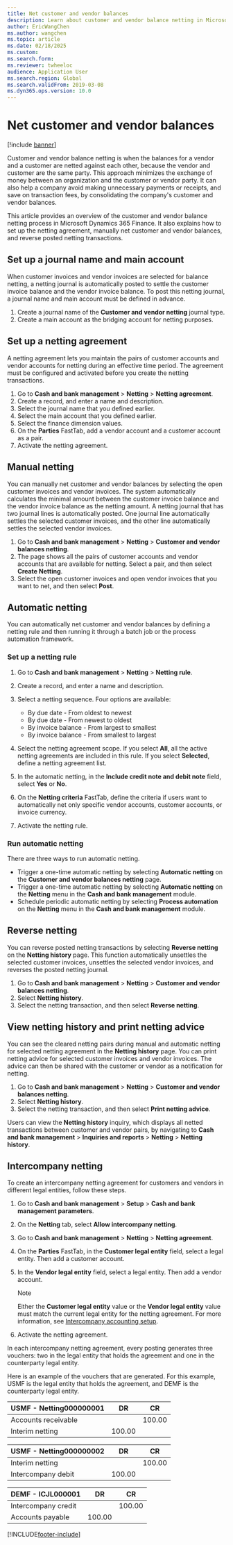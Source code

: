 ```yaml
---
title: Net customer and vendor balances 
description: Learn about customer and vendor balance netting in Microsoft Dynamics 365 Finance, including processes for setting up journal names and netting agreements. 
author: EricWangChen
ms.author: wangchen
ms.topic: article
ms.date: 02/18/2025
ms.custom:
ms.search.form: 
ms.reviewer: twheeloc
audience: Application User
ms.search.region: Global
ms.search.validFrom: 2019-03-08
ms.dyn365.ops.version: 10.0
---
```


# Net customer and vendor balances

[!include [banner](../includes/banner.md)]

Customer and vendor balance netting is when the balances for a vendor and a customer are netted against each other, because the vendor and customer are the same party. This approach minimizes the exchange of money between an organization and the customer or vendor party. It can also help a company avoid making unnecessary payments or receipts, and save on transaction fees, by consolidating the company's customer and vendor balances.

This article provides an overview of the customer and vendor balance netting process in Microsoft Dynamics 365 Finance. It also explains how to set up the netting agreement, manually net customer and vendor balances, and reverse posted netting transactions.


## Set up a journal name and main account

When customer invoices and vendor invoices are selected for balance netting, a netting journal is automatically posted to settle the customer invoice balance and the vendor invoice balance. To post this netting journal, a journal name and main account must be defined in advance.

1. Create a journal name of the **Customer and vendor netting** journal type.
2. Create a main account as the bridging account for netting purposes.

## Set up a netting agreement

A netting agreement lets you maintain the pairs of customer accounts and vendor accounts for netting during an effective time period. The agreement must be configured and activated before you create the netting transactions.

1. Go to **Cash and bank management** \> **Netting** \> **Netting agreement**.
2. Create a record, and enter a name and description.
3. Select the journal name that you defined earlier.
4. Select the main account that you defined earlier.
5. Select the finance dimension values.
6. On the **Parties** FastTab, add a vendor account and a customer account as a pair.
7. Activate the netting agreement.

## Manual netting

You can manually net customer and vendor balances by selecting the open customer invoices and vendor invoices. The system automatically calculates the minimal amount between the customer invoice balance and the vendor invoice balance as the netting amount. A netting journal that has two journal lines is automatically posted. One journal line automatically settles the selected customer invoices, and the other line automatically settles the selected vendor invoices.

1. Go to **Cash and bank management** \> **Netting** \> **Customer and vendor balances netting**.
2. The page shows all the pairs of customer accounts and vendor accounts that are available for netting. Select a pair, and then select **Create Netting**.
3. Select the open customer invoices and open vendor invoices that you want to net, and then select **Post**.

## Automatic netting

You can automatically net customer and vendor balances by defining a netting rule and then running it through a batch job or the process automation framework.

### Set up a netting rule

1. Go to **Cash and bank management** \> **Netting** \> **Netting rule**.
2. Create a record, and enter a name and description.
3. Select a netting sequence. Four options are available:

    - By due date - From oldest to newest
    - By due date - From newest to oldest
    - By invoice balance - From largest to smallest
    - By invoice balance - From smallest to largest

4. Select the netting agreement scope. If you select **All**, all the active netting agreements are included in this rule. If you select **Selected**, define a netting agreement list.
5. In the automatic netting, in the **Include credit note and debit note** field, select **Yes** or **No**.
6. On the **Netting criteria** FastTab, define the criteria if users want to automatically net only specific vendor accounts, customer accounts, or invoice currency.
7. Activate the netting rule.

### Run automatic netting

There are three ways to run automatic netting.

- Trigger a one-time automatic netting by selecting **Automatic netting** on the **Customer and vendor balances netting** page.
- Trigger a one-time automatic netting by selecting **Automatic netting** on the **Netting** menu in the **Cash and bank management** module.
- Schedule periodic automatic netting by selecting **Process automation** on the **Netting** menu in the **Cash and bank management** module.

## Reverse netting

You can reverse posted netting transactions by selecting **Reverse netting** on the **Netting history** page. This function automatically unsettles the selected customer invoices, unsettles the selected vendor invoices, and reverses the posted netting journal.

1. Go to **Cash and bank management** \> **Netting** \> **Customer and vendor balances netting**.
2. Select **Netting history**.
3. Select the netting transaction, and then select **Reverse netting**.

## View netting history and print netting advice

You can see the cleared netting pairs during manual and automatic netting for selected netting agreement in the **Netting history** page. You can print netting advice for selected customer invoices and vendor invoices. The advice can then be shared with the customer or vendor as a notification for netting.

1. Go to **Cash and bank management** \> **Netting** \> **Customer and vendor balances netting**.
2. Select **Netting history**.
3. Select the netting transaction, and then select **Print netting advice**.

Users can view the **Netting history** inquiry, which displays all netted transactions between customer and vendor pairs, by navigating to **Cash and bank management** > **Inquiries and reports** > **Netting** > **Netting history**.

## Intercompany netting

To create an intercompany netting agreement for customers and vendors in different legal entities, follow these steps.

1. Go to **Cash and bank management** \> **Setup** \> **Cash and bank management parameters**.
2. On the **Netting** tab, select **Allow intercompany netting**.
3. Go to **Cash and bank management** \> **Netting** \> **Netting agreement**.
4. On the **Parties** FastTab, in the **Customer legal entity** field, select a legal entity. Then add a customer account.
5. In the **Vendor legal entity** field, select a legal entity. Then add a vendor account.

    > [!NOTE]
    > Either the **Customer legal entity** value or the **Vendor legal entity** value must match the current legal entity for the netting agreement. For more information, see [Intercompany accounting setup](../general-ledger/intercompany-accounting-setup.md).

6. Activate the netting agreement.

In each intercompany netting agreement, every posting generates three vouchers: two in the legal entity that holds the agreement and one in the counterparty legal entity.

Here is an example of the vouchers that are generated. For this example, USMF is the legal entity that holds the agreement, and DEMF is the counterparty legal entity.

| USMF - Netting000000001 | DR     | CR     |
|-------------------------|--------|--------|
| Accounts receivable     |        | 100.00 |
| Interim netting         | 100.00 |        |

| USMF - Netting000000002 | DR     | CR     |
|-------------------------|--------|--------|
| Interim netting         |        | 100.00 |
| Intercompany debit      | 100.00 |        |

| DEMF - ICJL000001   | DR     | CR     |
|---------------------|--------|--------|
| Intercompany credit |        | 100.00 |
| Accounts payable    | 100.00 |        |


[!INCLUDE[footer-include](../../includes/footer-banner.md)]
